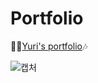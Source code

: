 # Portfolio
 🙋‍♀[Yuri's portfolio](https://yurileeeee.github.io/Portfolio/)🎶
 
 ![캡처](https://user-images.githubusercontent.com/64250932/123362248-58bf7b80-d5ab-11eb-9c17-11d8ddaba8d8.PNG)
